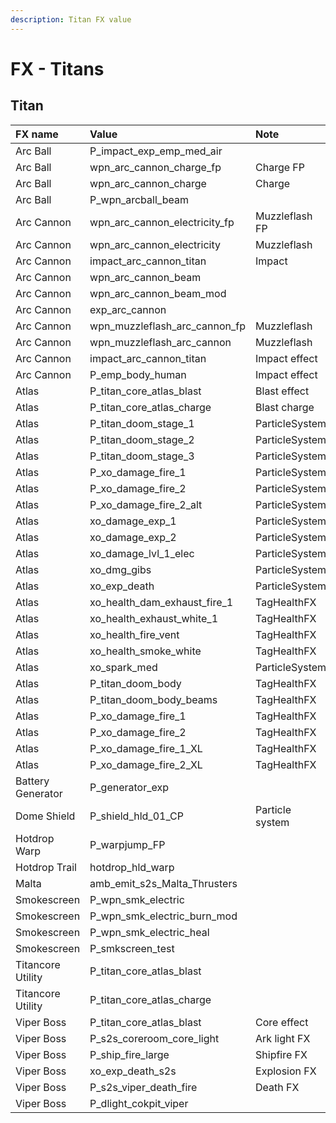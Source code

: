 ```yaml
---
description: Titan FX value
---
```


# FX - Titans

## Titan

| FX name | Value | Note |
| :--- | :--- | :--- |
| Arc Ball | P\_impact\_exp\_emp\_med\_air |  |
| Arc Ball | wpn\_arc\_cannon\_charge\_fp | Charge FP |
| Arc Ball | wpn\_arc\_cannon\_charge | Charge |
| Arc Ball | P\_wpn\_arcball\_beam |  |
| Arc Cannon | wpn\_arc\_cannon\_electricity\_fp | Muzzleflash FP |
| Arc Cannon | wpn\_arc\_cannon\_electricity | Muzzleflash |
| Arc Cannon | impact\_arc\_cannon\_titan | Impact |
| Arc Cannon | wpn\_arc\_cannon\_beam |  |
| Arc Cannon | wpn\_arc\_cannon\_beam\_mod |  |
| Arc Cannon | exp\_arc\_cannon |  |
| Arc Cannon | wpn\_muzzleflash\_arc\_cannon\_fp | Muzzleflash |
| Arc Cannon | wpn\_muzzleflash\_arc\_cannon | Muzzleflash |
| Arc Cannon | impact\_arc\_cannon\_titan | Impact effect |
| Arc Cannon | P\_emp\_body\_human | Impact effect |
| Atlas | P\_titan\_core\_atlas\_blast | Blast effect |
| Atlas | P\_titan\_core\_atlas\_charge | Blast charge |
| Atlas | P\_titan\_doom\_stage\_1 | ParticleSystem |
| Atlas | P\_titan\_doom\_stage\_2 | ParticleSystem |
| Atlas | P\_titan\_doom\_stage\_3 | ParticleSystem |
| Atlas | P\_xo\_damage\_fire\_1 | ParticleSystem |
| Atlas | P\_xo\_damage\_fire\_2 | ParticleSystem |
| Atlas | P\_xo\_damage\_fire\_2\_alt | ParticleSystem |
| Atlas | xo\_damage\_exp\_1 | ParticleSystem |
| Atlas | xo\_damage\_exp\_2 | ParticleSystem |
| Atlas | xo\_damage\_lvl\_1\_elec | ParticleSystem |
| Atlas | xo\_dmg\_gibs | ParticleSystem |
| Atlas | xo\_exp\_death | ParticleSystem |
| Atlas | xo\_health\_dam\_exhaust\_fire\_1 | TagHealthFX |
| Atlas | xo\_health\_exhaust\_white\_1 | TagHealthFX |
| Atlas | xo\_health\_fire\_vent | TagHealthFX |
| Atlas | xo\_health\_smoke\_white | TagHealthFX |
| Atlas | xo\_spark\_med | ParticleSystem |
| Atlas | P\_titan\_doom\_body | TagHealthFX |
| Atlas | P\_titan\_doom\_body\_beams | TagHealthFX |
| Atlas | P\_xo\_damage\_fire\_1 | TagHealthFX |
| Atlas | P\_xo\_damage\_fire\_2 | TagHealthFX |
| Atlas | P\_xo\_damage\_fire\_1\_XL | TagHealthFX |
| Atlas | P\_xo\_damage\_fire\_2\_XL | TagHealthFX |
| Battery Generator | P\_generator\_exp |  |
| Dome Shield | P\_shield\_hld\_01\_CP | Particle system |
| Hotdrop Warp | P\_warpjump\_FP |  |
| Hotdrop Trail | hotdrop\_hld\_warp |  |
| Malta | amb\_emit\_s2s\_Malta\_Thrusters |  |
| Smokescreen | P\_wpn\_smk\_electric |  |
| Smokescreen | P\_wpn\_smk\_electric\_burn\_mod |  |
| Smokescreen | P\_wpn\_smk\_electric\_heal |  |
| Smokescreen | P\_smkscreen\_test |  |
| Titancore Utility | P\_titan\_core\_atlas\_blast |  |
| Titancore Utility | P\_titan\_core\_atlas\_charge |  |
| Viper Boss | P\_titan\_core\_atlas\_blast | Core effect |
| Viper Boss | P\_s2s\_coreroom\_core\_light | Ark light FX |
| Viper Boss | P\_ship\_fire\_large | Shipfire FX |
| Viper Boss | xo\_exp\_death\_s2s | Explosion FX |
| Viper Boss | P\_s2s\_viper\_death\_fire | Death FX |
| Viper Boss | P\_dlight\_cokpit\_viper |  |

